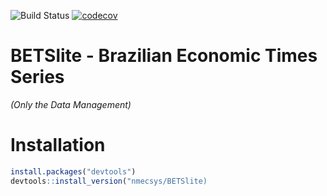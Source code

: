 ![Build Status](https://ci.appveyor.com/api/projects/status/github/GREEDBlink/BETSlite?branch=master&svg=true)
[![codecov](https://codecov.io/gh/GreedBlink/BETSlite/branch/master/graph/badge.svg)](https://codecov.io/gh/GreedBlink/BETSlite)

# BETSlite - Brazilian Economic Times Series 

*(Only the Data Management)*

# Installation

```R
install.packages("devtools")
devtools::install_version("nmecsys/BETSlite)
```
